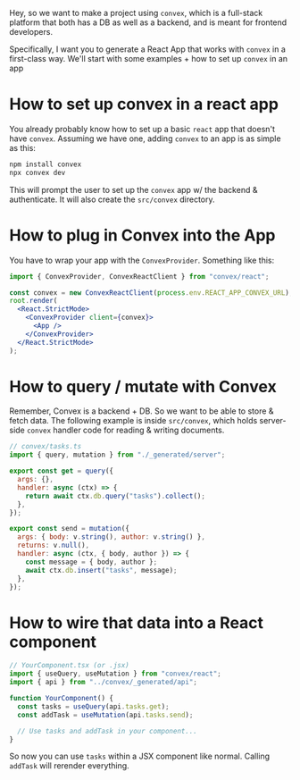 Hey, so we want to make a project using `convex`, which is a full-stack platform that both has a DB as well as a backend, and is meant for frontend developers.

Specifically, I want you to generate a React App that works with `convex` in a first-class way. We'll start with some examples + how to set up `convex` in an app

# How to set up convex in a react app

You already probably know how to set up a basic `react` app that doesn't have `convex`. Assuming we have one, adding `convex` to an app is as simple as this:

```sh
npm install convex
npx convex dev
```

This will prompt the user to set up the `convex` app w/ the backend & authenticate. It will also create the `src/convex` directory.

# How to plug in Convex into the App

You have to wrap your app with the `ConvexProvider`. Something like this:

```jsx
import { ConvexProvider, ConvexReactClient } from "convex/react";

const convex = new ConvexReactClient(process.env.REACT_APP_CONVEX_URL);
root.render(
  <React.StrictMode>
    <ConvexProvider client={convex}>
      <App />
    </ConvexProvider>
  </React.StrictMode>
);
```

# How to query / mutate with Convex

Remember, Convex is a backend + DB. So we want to be able to store & fetch data. The following example is inside `src/convex`, which holds server-side `convex` handler code for reading & writing documents.

```jsx
// convex/tasks.ts
import { query, mutation } from "./_generated/server";

export const get = query({
  args: {},
  handler: async (ctx) => {
    return await ctx.db.query("tasks").collect();
  },
});

export const send = mutation({
  args: { body: v.string(), author: v.string() },
  returns: v.null(),
  handler: async (ctx, { body, author }) => {
    const message = { body, author };
    await ctx.db.insert("tasks", message);
  },
});
```

# How to wire that data into a React component

```jsx
// YourComponent.tsx (or .jsx)
import { useQuery, useMutation } from "convex/react";
import { api } from "../convex/_generated/api";

function YourComponent() {
  const tasks = useQuery(api.tasks.get);
  const addTask = useMutation(api.tasks.send);

  // Use tasks and addTask in your component...
}
```

So now you can use `tasks` within a JSX component like normal. Calling `addTask` will rerender everything.


